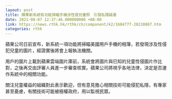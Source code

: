 ```yaml
---
layout: post
title: 蘋果新系統有功能掃瞄手機涉性侵兒童照　引發私隱疑慮
date: 2021-08-07 12:37:46.000000000 +08:00
link: https://news.rthk.hk/rthk/ch/component/k2/1604777-20210807.htm
categories: rthk
---
```


蘋果公司日前宣布，新系統一項功能將掃瞄美國用戶手機的相簿，若發現涉及性侵犯兒童的圖片，經證實後將會上報執法機關。

用戶的圖片上載到蘋果雲端圖片庫前，系統會將圖片與已知的兒童性侵圖片作比對，之後再交由評審人員進一步審查核實。蘋果公司將視乎各地法律，決定是否運作系統中的相關功能。

關注兒童權益的組織對此表示歡迎，但有意見擔心相關技術可能侵犯私隱，有專家甚至憂慮，有關技術可能被極權政府，用以監視民眾。
